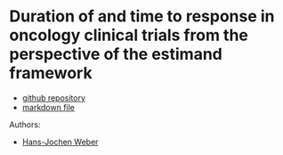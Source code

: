 # Duration of and time to response in oncology clinical trials from the perspective of the estimand framework

* [github repository](https://github.com/oncoestimand/dor)
* [markdown file](https://oncoestimand.github.io/dor/dor.html)

Authors: 

* [Hans-Jochen Weber](mailto:hans-jochen.weber@novartis.com)
